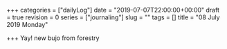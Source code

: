 +++
categories = ["dailyLog"]
date = "2019-07-07T22:00:00+00:00"
draft = true
revision = 0
series = ["journaling"]
slug = ""
tags = []
title = "08 July 2019 Monday"

+++
Yay! new bujo from forestry